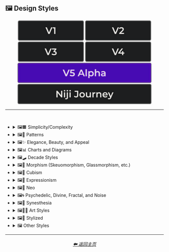 <h2>🖼 Design Styles</h2>

<div align="center">

[<img src="/Images/Repo_Parts/Buttons/Version_Buttons/button_version_V1_inactive.webp?raw=true" alt="MidJourney V1" height="64" />](/Pages/MJ_V1/Style_Pages/Sphere/Design_Styles.md)
[<img src="/Images/Repo_Parts/Buttons/Version_Buttons/button_version_V2_inactive.webp?raw=true" alt="MidJourney V2" height="64" />](/Pages/MJ_V2/Style_Pages/Sphere/Design_Styles.md)
[<img src="/Images/Repo_Parts/Buttons/Version_Buttons/button_version_V3_inactive.webp?raw=true" alt="MidJourney V3" height="64" />](/Pages/MJ_V3/Style_Pages/Just_The_Style/Design_Styles.md)
[<img src="/Images/Repo_Parts/Buttons/Version_Buttons/button_version_V4_inactive.webp?raw=true" alt="MidJourney V4" height="64" />](/Pages/MJ_V4/Style_Pages/Just_The_Style/Design_Styles.md)
<br>
[<img src="/Images/Repo_Parts/Buttons/Version_Buttons/button_version_V5_Alpha_active_half.webp?raw=true" alt="MidJourney V5" height="64" />](/Pages/MJ_V5/Style_Pages/Just_The_Style/Design_Styles.md)
[<img src="/Images/Repo_Parts/Buttons/Version_Buttons/button_version_niji_inactive_half.webp?raw=true" alt="Niji Journey" height="64" />](/Pages/Niji_Journey/Style_Pages/Design_Styles.md)


</div>

<hr>
<br>


- <details><summary>🖼🟧 Simplicity/Complexity</summary><p><div align="center">

    | Simple | Simplicity | Basic |
    | :-: | :-: | :-: |
    | <img src="/Images/MJ_V5/V5_Alpha_1/Midjourney_Styles/Simple.webp?raw=true" width="256" /> | <img src="/Images/MJ_V5/V5_Alpha_1/Midjourney_Styles/Simplicity.webp?raw=true" width="256" /> | <img src="/Images/MJ_V5/V5_Alpha_1/Midjourney_Styles/Basic.webp?raw=true" width="256" /> |
    
    <br>
    
    | Details | Detailed | Hyperdetailed |
    | :-: | :-: | :-: |
    | <img src="/Images/MJ_V5/V5_Alpha_1/Midjourney_Styles/Details.webp?raw=true" width="256" /> | <img src="/Images/MJ_V5/V5_Alpha_1/Midjourney_Styles/Detailed.webp?raw=true" width="256" /> | <img src="/Images/MJ_V5/V5_Alpha_1/Midjourney_Styles/Hyperdetailed.webp?raw=true" width="256" /> |

    <br>

    | Ornate |
    | :-: |
    | <img src="/Images/MJ_V5/V5_Alpha_1/Midjourney_Styles/Ornate.webp?raw=true" width="256" /> |
    
    <br>

    | Complex | Complexity | Multiplex |
    | :-: | :-: | :-: |
    | <img src="/Images/MJ_V5/V5_Alpha_1/Midjourney_Styles/Complex.webp?raw=true" width="256" /> | <img src="/Images/MJ_V5/V5_Alpha_1/Midjourney_Styles/Complexity.webp?raw=true" width="256" /> | <img src="/Images/MJ_V5/V5_Alpha_1/Midjourney_Styles/Multiplex.webp?raw=true" width="256" /> |
    
    <br>

    | Kolmogorov Complexity | Cluttered | Greeble |
    | :-: | :-: | :-: |
    | <img src="/Images/MJ_V5/V5_Alpha_1/Midjourney_Styles/Kolmogorov_Complexity.webp?raw=true" width="256" /> | <img src="/Images/MJ_V5/V5_Alpha_1/Midjourney_Styles/Cluttered.webp?raw=true" width="256" /> | <img src="/Images/MJ_V5/V5_Alpha_1/Midjourney_Styles/Greeble.webp?raw=true" width="256" /> |

    <br>

    | Chaotic | Confusing | Incoherent |
    | :-: | :-: | :-: |
    | <img src="/Images/MJ_V5/V5_Alpha_1/Midjourney_Styles/Chaotic.webp?raw=true" width="256" /> | <img src="/Images/MJ_V5/V5_Alpha_1/Midjourney_Styles/Confusing.webp?raw=true" width="256" /> | <img src="/Images/MJ_V5/V5_Alpha_1/Midjourney_Styles/Incoherent.webp?raw=true" width="256" /> |
    
    <br>

    | Intricate | Surface Detail | Intricate Surface Detail |
    | :-: | :-: | :-: |
    | <img src="/Images/MJ_V5/V5_Alpha_1/Midjourney_Styles/Intricate.webp?raw=true" width="256" /> | <img src="/Images/MJ_V5/V5_Alpha_1/Midjourney_Styles/Surface_Detail.webp?raw=true" width="256" /> | <img src="/Images/MJ_V5/V5_Alpha_1/Midjourney_Styles/Intricate_Surface_Detail.webp?raw=true" width="256" /> |
    
    <br>
    
    | Minimalist | Maximalist | Intricate Maximalism |
    | :-: | :-: | :-: |
    | <img src="/Images/MJ_V5/V5_Alpha_1/Midjourney_Styles/Minimalist.webp?raw=true" width="256" /> | <img src="/Images/MJ_V5/V5_Alpha_1/Midjourney_Styles/Maximalist.webp?raw=true" width="256" /> | <img src="/Images/MJ_V5/V5_Alpha_1/Midjourney_Styles/Intricate_Maximalism.webp?raw=true" width="256" /> |

    <br>
    
    | Flat | Flat Design | Ukiyo-e Flat Design |
    | :-: | :-: | :-: |
    | <img src="/Images/MJ_V5/V5_Alpha_1/Midjourney_Styles/Flat.webp?raw=true" width="256" /> | <img src="/Images/MJ_V5/V5_Alpha_1/Midjourney_Styles/Flat_Design.webp?raw=true" width="256" /> | <img src="/Images/MJ_V5/V5_Alpha_1/Midjourney_Styles/Ukiyo-e_Flat_Design.webp?raw=true" width="256" /> |

    <br>
    
    | Isotype |
    | :-: |
    | <img src="/Images/MJ_V5/V5_Alpha_1/Midjourney_Styles/Isotype.webp?raw=true" width="256" /> |

    <br>
    
    | Flat Shading |
    | :-: |
    | <img src="/Images/MJ_V5/V5_Alpha_1/Midjourney_Styles/Flat_Shading.webp?raw=true" width="256" /> |
    
  </div></p></details>
    
    
    
- <details><summary>🖼🎨 Patterns</summary><p><div align="center">
    
    | Patterns | Polka Dot | Pinstripe |
    | :-: | :-: | :-: |
    | <img src="/Images/MJ_V5/V5_Alpha_1/Midjourney_Styles/Patterns.webp?raw=true" width="256" /> | <img src="/Images/MJ_V5/V5_Alpha_1/Midjourney_Styles/Polka_Dot.webp?raw=true" width="256" /> | <img src="/Images/MJ_V5/V5_Alpha_1/Midjourney_Styles/Pinstripe.webp?raw=true" width="256" /> |
    
    <br>
    
    | Grid | Axis Lines | Checkerboard |
    | :-: | :-: | :-: |
    | <img src="/Images/MJ_V5/V5_Alpha_1/Midjourney_Styles/Grid.webp?raw=true" width="256" /> | <img src="/Images/MJ_V5/V5_Alpha_1/Midjourney_Styles/Axis_Lines.webp?raw=true" width="256" /> | <img src="/Images/MJ_V5/V5_Alpha_1/Midjourney_Styles/Checkerboard.webp?raw=true" width="256" /> |

    <br>

    | Halftone |
    | :-: |
    | <img src="/Images/MJ_V5/V5_Alpha_1/Midjourney_Styles/Halftone.webp?raw=true" width="256" /> |

    <br>
    
    | Camouflage | Damask Patterns | Memphis Pattern |
    | :-: | :-: | :-: |
    | <img src="/Images/MJ_V5/V5_Alpha_1/Midjourney_Styles/Camouflage.webp?raw=true" width="256" /> | <img src="/Images/MJ_V5/V5_Alpha_1/Midjourney_Styles/Damask_Patterns.webp?raw=true" width="256" /> | <img src="/Images/MJ_V5/V5_Alpha_1/Midjourney_Styles/Memphis_Pattern.webp?raw=true" width="256" /> |
    
    <br>
    
    | Parametric Patterns | Diffraction Patterns | Voronoi |
    | :-: | :-: | :-: |
    | <img src="/Images/MJ_V5/V5_Alpha_1/Midjourney_Styles/Parametric_Patterns.webp?raw=true" width="256" /> | <img src="/Images/MJ_V5/V5_Alpha_1/Midjourney_Styles/Diffraction_Patterns.webp?raw=true" width="256" /> | <img src="/Images/MJ_V5/V5_Alpha_1/Midjourney_Styles/Voronoi.webp?raw=true" width="256" /> |
    
    <br>
    
    | Zebra Pattern | Tiger Pattern | Cow Pattern |
    | :-: | :-: | :-: |
    | <img src="/Images/MJ_V5/V5_Alpha_1/Midjourney_Styles/Zebra_Pattern.webp?raw=true" width="256" /> | <img src="/Images/MJ_V5/V5_Alpha_1/Midjourney_Styles/Tiger_Pattern.webp?raw=true" width="256" /> | <img src="/Images/MJ_V5/V5_Alpha_1/Midjourney_Styles/Cow_Pattern.webp?raw=true" width="256" /> |

    <br>

    | Rorschach |
    | :-: |
    | <img src="/Images/MJ_V5/V5_Alpha_1/Midjourney_Styles/Rorschach.webp?raw=true" width="256" /> |

    <br>
    
    | Girih | Girih Patterns | Guilloché Patterns |
    | :-: | :-: | :-: |
    | <img src="/Images/MJ_V5/V5_Alpha_1/Midjourney_Styles/Girih.webp?raw=true" width="256" /> | <img src="/Images/MJ_V5/V5_Alpha_1/Midjourney_Styles/Girih_Patterns.webp?raw=true" width="256" /> | <img src="/Images/MJ_V5/V5_Alpha_1/Midjourney_Styles/Guilloche_Patterns.webp?raw=true" width="256" /> |
    
    <br>
    
    | Zellij Patterns |
    | :-: |
    | <img src="/Images/MJ_V5/V5_Alpha_1/Midjourney_Styles/Zellij_Patterns.webp?raw=true" width="256" /> |
    
    <br>
    
    | Celtic Maze |
    | :-: |
    | <img src="/Images/MJ_V5/V5_Alpha_1/Midjourney_Styles/Celtic_Maze.webp?raw=true" width="256" /> |

  </div></p></details>



- <details><summary>🖼✨ Elegance, Beauty, and Appeal</summary><p><div align="center">

    | Elegant | Elegance |
    | :-: | :-: |
    | <img src="/Images/MJ_V5/V5_Alpha_1/Midjourney_Styles/Elegant.webp?raw=true" width="256" /> | <img src="/Images/MJ_V5/V5_Alpha_1/Midjourney_Styles/Elegance.webp?raw=true" width="256" /> |

    <br>

    | Beauty | Beautiful |
    | :-: | :-: |
    | <img src="/Images/MJ_V5/V5_Alpha_1/Midjourney_Styles/Beauty.webp?raw=true" width="256" /> | <img src="/Images/MJ_V5/V5_Alpha_1/Midjourney_Styles/Beautiful.webp?raw=true" width="256" /> |

    <br>

    | Appeal | Appealing | Marvelous |
    | :-: | :-: | :-: |
    | <img src="/Images/MJ_V5/V5_Alpha_1/Midjourney_Styles/Appeal.webp?raw=true" width="256" /> | <img src="/Images/MJ_V5/V5_Alpha_1/Midjourney_Styles/Appealing.webp?raw=true" width="256" /> | <img src="/Images/MJ_V5/V5_Alpha_1/Midjourney_Styles/Marvelous.webp?raw=true" width="256" /> |
    
    <br>

    | Luxury | Luxurious | Luxe |
    | :-: | :-: | :-: |
    | <img src="/Images/MJ_V5/V5_Alpha_1/Midjourney_Styles/Luxury.webp?raw=true" width="256" /> | <img src="/Images/MJ_V5/V5_Alpha_1/Midjourney_Styles/Luxurious.webp?raw=true" width="256" /> | <img src="/Images/MJ_V5/V5_Alpha_1/Midjourney_Styles/Luxe.webp?raw=true" width="256" /> |
    
    <br>
    
    | Low-Quality | Medium-Quality |
    | :-: | :-: |
    | <img src="/Images/MJ_V5/V5_Alpha_1/Midjourney_Styles/Low-Quality.webp?raw=true" width="256" /> | <img src="/Images/MJ_V5/V5_Alpha_1/Midjourney_Styles/Medium-Quality.webp?raw=true" width="256" /> |
    
    <br>
    
    | High-Quality | Ultra-Quality | Ultra Quality |
    | :-: | :-: | :-: |
    | <img src="/Images/MJ_V5/V5_Alpha_1/Midjourney_Styles/High-Quality.webp?raw=true" width="256" /> | <img src="/Images/MJ_V5/V5_Alpha_1/Midjourney_Styles/Ultra-Quality.webp?raw=true" width="256" /> | <img src="/Images/MJ_V5/V5_Alpha_1/Midjourney_Styles/Ultra_Quality.webp?raw=true" width="256" /> |

    <br>

    | Perfection |
    | :-: |
    | <img src="/Images/MJ_V5/V5_Alpha_1/Midjourney_Styles/Perfection.webp?raw=true" width="256" /> |

  </div></p></details>



- <details><summary>🖼📊 Charts and Diagrams</summary><p><div align="center">

    | Chart | Graph | Diagram |
    | :-: | :-: | :-: |
    | <img src="/Images/MJ_V5/V5_Alpha_1/Midjourney_Styles/Chart.webp?raw=true" width="256" /> | <img src="/Images/MJ_V5/V5_Alpha_1/Midjourney_Styles/Graph.webp?raw=true" width="256" /> | <img src="/Images/MJ_V5/V5_Alpha_1/Midjourney_Styles/Diagram.webp?raw=true" width="256" /> |
    
    <br>
    
    | Ideogram | Pictogram | Phase-Space |
    | :-: | :-: | :-: |
    | <img src="/Images/MJ_V5/V5_Alpha_1/Midjourney_Styles/Ideogram.webp?raw=true" width="256" /> | <img src="/Images/MJ_V5/V5_Alpha_1/Midjourney_Styles/Pictogram.webp?raw=true" width="256" /> | <img src="/Images/MJ_V5/V5_Alpha_1/Midjourney_Styles/Phase-Space.webp?raw=true" width="256" /> |
    
    <br>
    
    | Feynman Diagram | Map | Schematic |
    | :-: | :-: | :-: |
    | <img src="/Images/MJ_V5/V5_Alpha_1/Midjourney_Styles/Feynman_Diagram.webp?raw=true" width="256" /> | <img src="/Images/MJ_V5/V5_Alpha_1/Midjourney_Styles/Map.webp?raw=true" width="256" /> | <img src="/Images/MJ_V5/V5_Alpha_1/Midjourney_Styles/Schematic.webp?raw=true" width="256" /> |

    <br>
    
    | Exploded-View Diagram | Circuit Diagram |
    | :-: | :-: |
    | <img src="/Images/MJ_V5/V5_Alpha_1/Midjourney_Styles/Exploded-View_Diagram.webp?raw=true" width="256" /> | <img src="/Images/MJ_V5/V5_Alpha_1/Midjourney_Styles/Circuit_Diagram.webp?raw=true" width="256" /> |
    
    <br>
    
    | Heatmap |
    | :-: |
    | <img src="/Images/MJ_V5/V5_Alpha_1/Midjourney_Styles/Heatmap.webp?raw=true" width="256" /> |

  </div></p></details>



- <details><summary>🖼🛹 Decade Styles</summary><p><div align="center">

    | 20s | 20s Pattern | 1920s Decor |
    | :-: | :-: | :-: |
    | <img src="/Images/MJ_V5/V5_Alpha_1/Midjourney_Styles/20s.webp?raw=true" width="256" /> | <img src="/Images/MJ_V5/V5_Alpha_1/Midjourney_Styles/20s_Pattern.webp?raw=true" width="256" /> | <img src="/Images/MJ_V5/V5_Alpha_1/Midjourney_Styles/1920s_Decor.webp?raw=true" width="256" /> |
    
    <br>
    
    | 30s | 30s Pattern | 1930s Decor |
    | :-: | :-: | :-: |
    | <img src="/Images/MJ_V5/V5_Alpha_1/Midjourney_Styles/30s.webp?raw=true" width="256" /> | <img src="/Images/MJ_V5/V5_Alpha_1/Midjourney_Styles/30s_Pattern.webp?raw=true" width="256" /> | <img src="/Images/MJ_V5/V5_Alpha_1/Midjourney_Styles/1930s_Decor.webp?raw=true" width="256" /> |
    
    <br>
    
    | 40s | 40s Pattern | 1940s Decor |
    | :-: | :-: | :-: |
    | <img src="/Images/MJ_V5/V5_Alpha_1/Midjourney_Styles/40s.webp?raw=true" width="256" /> | <img src="/Images/MJ_V5/V5_Alpha_1/Midjourney_Styles/40s_Pattern.webp?raw=true" width="256" /> | <img src="/Images/MJ_V5/V5_Alpha_1/Midjourney_Styles/1940s_Decor.webp?raw=true" width="256" /> |
    
    <br>

    | 50s | 50s Pattern | 1950s Decor |
    | :-: | :-: | :-: |
    | <img src="/Images/MJ_V5/V5_Alpha_1/Midjourney_Styles/50s.webp?raw=true" width="256" /> | <img src="/Images/MJ_V5/V5_Alpha_1/Midjourney_Styles/50s_Pattern.webp?raw=true" width="256" /> | <img src="/Images/MJ_V5/V5_Alpha_1/Midjourney_Styles/1950s_Decor.webp?raw=true" width="256" /> |
    
    <br>
    
    | 60s | 60s Pattern | 1960s Decor |
    | :-: | :-: | :-: |
    | <img src="/Images/MJ_V5/V5_Alpha_1/Midjourney_Styles/60s.webp?raw=true" width="256" /> | <img src="/Images/MJ_V5/V5_Alpha_1/Midjourney_Styles/60s_Pattern.webp?raw=true" width="256" /> | <img src="/Images/MJ_V5/V5_Alpha_1/Midjourney_Styles/1960s_Decor.webp?raw=true" width="256" /> |
    
    <br>
    
    | 70s | 70s Pattern | 1970s Decor |
    | :-: | :-: | :-: |
    | <img src="/Images/MJ_V5/V5_Alpha_1/Midjourney_Styles/70s.webp?raw=true" width="256" /> | <img src="/Images/MJ_V5/V5_Alpha_1/Midjourney_Styles/70s_Pattern.webp?raw=true" width="256" /> | <img src="/Images/MJ_V5/V5_Alpha_1/Midjourney_Styles/1970s_Decor.webp?raw=true" width="256" /> |
    
    <br>

    | 80s | 80s Pattern | 1980s Decor |
    | :-: | :-: | :-: |
    | <img src="/Images/MJ_V5/V5_Alpha_1/Midjourney_Styles/80s.webp?raw=true" width="256" /> | <img src="/Images/MJ_V5/V5_Alpha_1/Midjourney_Styles/80s_Pattern.webp?raw=true" width="256" /> | <img src="/Images/MJ_V5/V5_Alpha_1/Midjourney_Styles/1980s_Decor.webp?raw=true" width="256" /> |
    
    <br>
    
    | 90s | 90s Pattern | 1990s Decor |
    | :-: | :-: | :-: |
    | <img src="/Images/MJ_V5/V5_Alpha_1/Midjourney_Styles/90s.webp?raw=true" width="256" /> | <img src="/Images/MJ_V5/V5_Alpha_1/Midjourney_Styles/90s_Pattern.webp?raw=true" width="256" /> | <img src="/Images/MJ_V5/V5_Alpha_1/Midjourney_Styles/1990s_Decor.webp?raw=true" width="256" /> |
    
    <br>
    
    | Y2K Design | Y2K Pattern |
    | :-: | :-: |
    | <img src="/Images/MJ_V5/V5_Alpha_1/Midjourney_Styles/Y2K_Design.webp?raw=true" width="256" /> | <img src="/Images/MJ_V5/V5_Alpha_1/Midjourney_Styles/Y2K_Pattern.webp?raw=true" width="256" /> |
    
    <br>

    | 2000s Pattern | 2000s Decor |
    | :-: | :-: |
    | <img src="/Images/MJ_V5/V5_Alpha_1/Midjourney_Styles/2000s_Pattern.webp?raw=true" width="256" /> | <img src="/Images/MJ_V5/V5_Alpha_1/Midjourney_Styles/2000s_Decor.webp?raw=true" width="256" /> |

    <br>

    | 2010s Decor | 2020s Decor |
    | :-: | :-: |
    | <img src="/Images/MJ_V5/V5_Alpha_1/Midjourney_Styles/2010s_Decor.webp?raw=true" width="256" /> | <img src="/Images/MJ_V5/V5_Alpha_1/Midjourney_Styles/2020s_Decor.webp?raw=true" width="256" /> |

    <br>

    | 1100s | 1200s | 1300s |
    | :-: | :-: | :-: |
    | <img src="/Images/MJ_V5/V5_Alpha_1/Midjourney_Styles/1100s.webp?raw=true" width="256" /> | <img src="/Images/MJ_V5/V5_Alpha_1/Midjourney_Styles/1200s.webp?raw=true" width="256" /> | <img src="/Images/MJ_V5/V5_Alpha_1/Midjourney_Styles/1300s.webp?raw=true" width="256" /> |
    
    <br>
    
    | 1400s | 1500s | 1600s |
    | :-: | :-: | :-: |
    | <img src="/Images/MJ_V5/V5_Alpha_1/Midjourney_Styles/1400s.webp?raw=true" width="256" /> | <img src="/Images/MJ_V5/V5_Alpha_1/Midjourney_Styles/1500s.webp?raw=true" width="256" /> | <img src="/Images/MJ_V5/V5_Alpha_1/Midjourney_Styles/1600s.webp?raw=true" width="256" /> |
    
    <br>
    
    | 1700s | 1800s | 1900s |
    | :-: | :-: | :-: |
    | <img src="/Images/MJ_V5/V5_Alpha_1/Midjourney_Styles/1700s.webp?raw=true" width="256" /> | <img src="/Images/MJ_V5/V5_Alpha_1/Midjourney_Styles/1800s.webp?raw=true" width="256" /> | <img src="/Images/MJ_V5/V5_Alpha_1/Midjourney_Styles/1900s.webp?raw=true" width="256" /> |
    
    <br>
    
    | 1950s | 1960s | 1970s |
    | :-: | :-: | :-: |
    | <img src="/Images/MJ_V5/V5_Alpha_1/Midjourney_Styles/1950s.webp?raw=true" width="256" /> | <img src="/Images/MJ_V5/V5_Alpha_1/Midjourney_Styles/1960s.webp?raw=true" width="256" /> | <img src="/Images/MJ_V5/V5_Alpha_1/Midjourney_Styles/1970s.webp?raw=true" width="256" /> |
    
    <br>
    
    | 1980s | 1990s | 2000s |
    | :-: | :-: | :-: |
    | <img src="/Images/MJ_V5/V5_Alpha_1/Midjourney_Styles/1980s.webp?raw=true" width="256" /> | <img src="/Images/MJ_V5/V5_Alpha_1/Midjourney_Styles/1990s.webp?raw=true" width="256" /> | <img src="/Images/MJ_V5/V5_Alpha_1/Midjourney_Styles/2000s.webp?raw=true" width="256" /> |
    
    <br>
    
    | 2010s | 2020s | 3000s |
    | :-: | :-: | :-: |
    | <img src="/Images/MJ_V5/V5_Alpha_1/Midjourney_Styles/2010s.webp?raw=true" width="256" /> | <img src="/Images/MJ_V5/V5_Alpha_1/Midjourney_Styles/2020s.webp?raw=true" width="256" /> | <img src="/Images/MJ_V5/V5_Alpha_1/Midjourney_Styles/3000s.webp?raw=true" width="256" /> |
    
    <br>
    
    | 4000s | 5000s |
    | :-: | :-: |
    | <img src="/Images/MJ_V5/V5_Alpha_1/Midjourney_Styles/4000s.webp?raw=true" width="256" /> | <img src="/Images/MJ_V5/V5_Alpha_1/Midjourney_Styles/5000s.webp?raw=true" width="256" /> |

  </div></p></details>



- <details><summary>🖼🎰 Morphism (Skeuomorphism, Glassmorphism, etc.)</summary><p><div align="center">

    | Morphism |
    | :-: |
    | <img src="/Images/MJ_V5/V5_Alpha_1/Midjourney_Styles/Morphism.webp?raw=true" width="256" /> |
    
    <br>

    | Skeuomorphism | Neumorphism |
    | :-: | :-: |
    | <img src="/Images/MJ_V5/V5_Alpha_1/Midjourney_Styles/Skeuomorphism.webp?raw=true" width="256" /> | <img src="/Images/MJ_V5/V5_Alpha_1/Midjourney_Styles/Neumorphism.webp?raw=true" width="256" /> |
    
    <br>
    
    | Neomorphism |
    | :-: |
    | <img src="/Images/MJ_V5/V5_Alpha_1/Midjourney_Styles/Neomorphism.webp?raw=true" width="256" /> |

    <br>
    
    | Glassmorphism | Claymorphism |
    | :-: | :-: |
    | <img src="/Images/MJ_V5/V5_Alpha_1/Midjourney_Styles/Glassmorphism.webp?raw=true" width="256" /> | <img src="/Images/MJ_V5/V5_Alpha_1/Midjourney_Styles/Claymorphism.webp?raw=true" width="256" /> |

  </div></p></details>



- <details><summary>🖼🧊 Cubism</summary><p><div align="center">

    | Cubism | Synthetic Cubism | Mechanistic Cubism |
    | :-: | :-: | :-: |
    | <img src="/Images/MJ_V5/V5_Alpha_1/Midjourney_Styles/Cubism.webp?raw=true" width="256" /> | <img src="/Images/MJ_V5/V5_Alpha_1/Midjourney_Styles/Synthetic_Cubism.webp?raw=true" width="256" /> | <img src="/Images/MJ_V5/V5_Alpha_1/Midjourney_Styles/Mechanistic_Cubism.webp?raw=true" width="256" /> |
    
    <br>
    
    | Proto-Cubism | Cubo-Futurism |
    | :-: | :-: |
    | <img src="/Images/MJ_V5/V5_Alpha_1/Midjourney_Styles/Proto-Cubism.webp?raw=true" width="256" /> | <img src="/Images/MJ_V5/V5_Alpha_1/Midjourney_Styles/Cubo-Futurism.webp?raw=true" width="256" /> |

  </div></p></details>



- <details><summary>🖼🦋 Expressionism</summary><p><div align="center">

    | Expressionism | Cubo-Expressionism |
    | :-: | :-: |
    | <img src="/Images/MJ_V5/V5_Alpha_1/Midjourney_Styles/Expressionism.webp?raw=true" width="256" /> | <img src="/Images/MJ_V5/V5_Alpha_1/Midjourney_Styles/Cubo-Expressionism.webp?raw=true" width="256" /> |
    
    <br>
    
    | Abstract Expressionism |
    | :-: |
    | <img src="/Images/MJ_V5/V5_Alpha_1/Midjourney_Styles/Abstract_Expressionism.webp?raw=true" width="256" /> |

  </div></p></details>



- <details><summary>🖼🔮 Neo</summary><p><div align="center">

    | Neo |
    | :-: |
    | <img src="/Images/MJ_V5/V5_Alpha_1/Midjourney_Styles/Neo.webp?raw=true" width="256" /> |
    
    <br>

    | Neo-Baroque | Neo-Byzantine | Neo-Rococo |
    | :-: | :-: | :-: |
    | <img src="/Images/MJ_V5/V5_Alpha_1/Midjourney_Styles/Neo-Baroque.webp?raw=true" width="256" /> | <img src="/Images/MJ_V5/V5_Alpha_1/Midjourney_Styles/Neo-Byzantine.webp?raw=true" width="256" /> | <img src="/Images/MJ_V5/V5_Alpha_1/Midjourney_Styles/Neo-Rococo.webp?raw=true" width="256" /> |

    <br>

    | Neoclassicism | Neoplasticism |
    | :-: | :-: |
    | <img src="/Images/MJ_V5/V5_Alpha_1/Midjourney_Styles/Neoclassicism.webp?raw=true" width="256" /> | <img src="/Images/MJ_V5/V5_Alpha_1/Midjourney_Styles/Neoplasticism.webp?raw=true" width="256" /> |

    <br>
    
    | Neo-Dada | Neo-Futurism | NeoSon |
    | :-: | :-: | :-: |
    | <img src="/Images/MJ_V5/V5_Alpha_1/Midjourney_Styles/Neo-Dada.webp?raw=true" width="256" /> | <img src="/Images/MJ_V5/V5_Alpha_1/Midjourney_Styles/Neo-Futurism.webp?raw=true" width="256" /> | <img src="/Images/MJ_V5/V5_Alpha_1/Midjourney_Styles/NeoSon.webp?raw=true" width="256" /> |
    
    <br>
    
    | Neo-Tokyo | Neo-Concretism | Neo-Impressionism |
    | :-: | :-: | :-: |
    | <img src="/Images/MJ_V5/V5_Alpha_1/Midjourney_Styles/Neo-Tokyo.webp?raw=true" width="256" /> | <img src="/Images/MJ_V5/V5_Alpha_1/Midjourney_Styles/Neo-Concretism.webp?raw=true" width="256" /> | <img src="/Images/MJ_V5/V5_Alpha_1/Midjourney_Styles/Neo-Impressionism.webp?raw=true" width="256" /> |

  </div></p></details>



- <details><summary>🖼🌀 Psychedelic, Divine, Fractal, and Noise</summary><p><div align="center">

    | Psychedelic | Psychedelia | Psychedelica |
    | :-: | :-: | :-: |
    | <img src="/Images/MJ_V5/V5_Alpha_1/Midjourney_Styles/Psychedelic.webp?raw=true" width="256" /> | <img src="/Images/MJ_V5/V5_Alpha_1/Midjourney_Styles/Psychedelia.webp?raw=true" width="256" /> | <img src="/Images/MJ_V5/V5_Alpha_1/Midjourney_Styles/Psychedelica.webp?raw=true" width="256" /> |

    <br>

    | Psychedelic Design | Trippy | Hallucination |
    | :-: | :-: | :-: |
    | <img src="/Images/MJ_V5/V5_Alpha_1/Midjourney_Styles/Psychedelic_Design.webp?raw=true" width="256" /> | <img src="/Images/MJ_V5/V5_Alpha_1/Midjourney_Styles/Trippy.webp?raw=true" width="256" /> | <img src="/Images/MJ_V5/V5_Alpha_1/Midjourney_Styles/Hallucination.webp?raw=true" width="256" /> |

    <br>

    | Acidwave |
    | :-: |
    | <img src="/Images/MJ_V5/V5_Alpha_1/Midjourney_Styles/Acidwave.webp?raw=true" width="256" /> |

    <br>

    | LSD | DMT |
    | :-: | :-: |
    | <img src="/Images/MJ_V5/V5_Alpha_1/Midjourney_Styles/LSD.webp?raw=true" width="256" /> | <img src="/Images/MJ_V5/V5_Alpha_1/Midjourney_Styles/DMT.webp?raw=true" width="256" /> |

    <br>
    
    | Lysergic | Tryptamine | Mescaline |
    | :-: | :-: | :-: |
    | <img src="/Images/MJ_V5/V5_Alpha_1/Midjourney_Styles/Lysergic.webp?raw=true" width="256" /> | <img src="/Images/MJ_V5/V5_Alpha_1/Midjourney_Styles/Tryptamine.webp?raw=true" width="256" /> | <img src="/Images/MJ_V5/V5_Alpha_1/Midjourney_Styles/Mescaline.webp?raw=true" width="256" /> |

    <br>
    
    | Kaleidoscope | Teleidoscope |
    | :-: | :-: |
    | <img src="/Images/MJ_V5/V5_Alpha_1/Midjourney_Styles/Kaleidoscope.webp?raw=true" width="256" /> | <img src="/Images/MJ_V5/V5_Alpha_1/Midjourney_Styles/Teleidoscope.webp?raw=true" width="256" /> |
    
    <br>

    | Spirograph | Mandala |
    | :-: | :-: |
    | <img src="/Images/MJ_V5/V5_Alpha_1/Midjourney_Styles/Spirograph.webp?raw=true" width="256" /> | <img src="/Images/MJ_V5/V5_Alpha_1/Midjourney_Styles/Mandala.webp?raw=true" width="256" /> |

    <br>

    | Hippie | Hyperbolic |
    | :-: | :-: |
    | <img src="/Images/MJ_V5/V5_Alpha_1/Midjourney_Styles/Hippie.webp?raw=true" width="256" /> | <img src="/Images/MJ_V5/V5_Alpha_1/Midjourney_Styles/Hyperbolic.webp?raw=true" width="256" /> |

    <br>

    | Flower of Life | Sacred Geometry |
    | :-: | :-: |
    | <img src="/Images/MJ_V5/V5_Alpha_1/Midjourney_Styles/Flower_of_Life.webp?raw=true" width="256" /> | <img src="/Images/MJ_V5/V5_Alpha_1/Midjourney_Styles/Sacred_Geometry.webp?raw=true" width="256" /> |

    <br>

    | Chakra | Aura | Quantum |
    | :-: | :-: | :-: |
    | <img src="/Images/MJ_V5/V5_Alpha_1/Midjourney_Styles/Chakra.webp?raw=true" width="256" /> | <img src="/Images/MJ_V5/V5_Alpha_1/Midjourney_Styles/Aura.webp?raw=true" width="256" /> | <img src="/Images/MJ_V5/V5_Alpha_1/Midjourney_Styles/Quantum.webp?raw=true" width="256" /> |
    
    <br>

    | Divine | Ineffable | Sacred |
    | :-: | :-: | :-: |
    | <img src="/Images/MJ_V5/V5_Alpha_1/Midjourney_Styles/Divine.webp?raw=true" width="256" /> | <img src="/Images/MJ_V5/V5_Alpha_1/Midjourney_Styles/Ineffable.webp?raw=true" width="256" /> | <img src="/Images/MJ_V5/V5_Alpha_1/Midjourney_Styles/Sacred.webp?raw=true" width="256" /> |
    
    <br>

    | Transcendent | Transcendental | Astral |
    | :-: | :-: | :-: |
    | <img src="/Images/MJ_V5/V5_Alpha_1/Midjourney_Styles/Transcendent.webp?raw=true" width="256" /> | <img src="/Images/MJ_V5/V5_Alpha_1/Midjourney_Styles/Transcendental.webp?raw=true" width="256" /> | <img src="/Images/MJ_V5/V5_Alpha_1/Midjourney_Styles/Astral.webp?raw=true" width="256" /> |

    <br>

    | Soul | Karma |
    | :-: | :-: |
    | <img src="/Images/MJ_V5/V5_Alpha_1/Midjourney_Styles/Soul.webp?raw=true" width="256" /> | <img src="/Images/MJ_V5/V5_Alpha_1/Midjourney_Styles/Karma.webp?raw=true" width="256" /> |

    <br>
    
    | Fractal | Fractal Art | Fractal Environment |
    | :-: | :-: | :-: |
    | <img src="/Images/MJ_V5/V5_Alpha_1/Midjourney_Styles/Fractal.webp?raw=true" width="256" /> | <img src="/Images/MJ_V5/V5_Alpha_1/Midjourney_Styles/Fractal_Art.webp?raw=true" width="256" /> | <img src="/Images/MJ_V5/V5_Alpha_1/Midjourney_Styles/Fractal_Environment.webp?raw=true" width="256" /> |
    
    <br>

    | Mandelbrot | Multibrot |
    | :-: | :-: |
    | <img src="/Images/MJ_V5/V5_Alpha_1/Midjourney_Styles/Mandelbrot.webp?raw=true" width="256" /> | <img src="/Images/MJ_V5/V5_Alpha_1/Midjourney_Styles/Multibrot.webp?raw=true" width="256" /> |
    
    <br>

    | Mandelbox | Mandelbulb |
    | :-: | :-: |
    | <img src="/Images/MJ_V5/V5_Alpha_1/Midjourney_Styles/Mandelbox.webp?raw=true" width="256" /> | <img src="/Images/MJ_V5/V5_Alpha_1/Midjourney_Styles/Mandelbulb.webp?raw=true" width="256" /> |
    
    <br>
    
    | Julia-Set | Lyapunov-Fractal | Burning-Ship-Fractal |
    | :-: | :-: | :-: |
    | <img src="/Images/MJ_V5/V5_Alpha_1/Midjourney_Styles/Julia-Set.webp?raw=true" width="256" /> | <img src="/Images/MJ_V5/V5_Alpha_1/Midjourney_Styles/Lyapunov-Fractal.webp?raw=true" width="256" /> | <img src="/Images/MJ_V5/V5_Alpha_1/Midjourney_Styles/Burning-Ship-Fractal.webp?raw=true" width="256" /> |

    <br>
    
    | Newton Fractal | Newton-Fractal |
    | :-: | :-: |
    | <img src="/Images/MJ_V5/V5_Alpha_1/Midjourney_Styles/Newton_Fractal.webp?raw=true" width="256" /> | <img src="/Images/MJ_V5/V5_Alpha_1/Midjourney_Styles/Newton-Fractal.webp?raw=true" width="256" /> |
    
    <br>
    
    | Noisy | Noise | White Noise |
    | :-: | :-: | :-: |
    | <img src="/Images/MJ_V5/V5_Alpha_1/Midjourney_Styles/Noisy.webp?raw=true" width="256" /> | <img src="/Images/MJ_V5/V5_Alpha_1/Midjourney_Styles/Noise.webp?raw=true" width="256" /> | <img src="/Images/MJ_V5/V5_Alpha_1/Midjourney_Styles/White_Noise.webp?raw=true" width="256" /> |
    
    <br>
    
    | Cell Noise | Perlin Noise | Simplex Noise |
    | :-: | :-: | :-: |
    | <img src="/Images/MJ_V5/V5_Alpha_1/Midjourney_Styles/Cell_Noise.webp?raw=true" width="256" /> | <img src="/Images/MJ_V5/V5_Alpha_1/Midjourney_Styles/Perlin_Noise.webp?raw=true" width="256" /> | <img src="/Images/MJ_V5/V5_Alpha_1/Midjourney_Styles/Simplex_Noise.webp?raw=true" width="256" /> |

  </div></p></details>


- <details><summary>🖼🌈 Synesthesia</summary><p><div align="center">

    | Synesthesia | Synesthetic |
    | :-: | :-: |
    | <img src="/Images/MJ_V5/V5_Alpha_1/Midjourney_Styles/Synesthesia.webp?raw=true" width="256" /> | <img src="/Images/MJ_V5/V5_Alpha_1/Midjourney_Styles/Synesthetic.webp?raw=true" width="256" /> |
    
    <br>
    
    | Chromesthesia | Music-Color Synesthesia | Musical-Color Synesthesia |
    | :-: | :-: | :-: |
    | <img src="/Images/MJ_V5/V5_Alpha_1/Midjourney_Styles/Chromesthesia.webp?raw=true" width="256" /> | <img src="/Images/MJ_V5/V5_Alpha_1/Midjourney_Styles/Music-Color_Synesthesia.webp?raw=true" width="256" /> | <img src="/Images/MJ_V5/V5_Alpha_1/Midjourney_Styles/Musical-Color_Synesthesia.webp?raw=true" width="256" /> |
    
    <br>
    
    | Music-Vision Synesthesia | Musical-Texture Synesthesia | Chords-Color Synesthesia |
    | :-: | :-: | :-: |
    | <img src="/Images/MJ_V5/V5_Alpha_1/Midjourney_Styles/Music-Vision_Synesthesia.webp?raw=true" width="256" /> | <img src="/Images/MJ_V5/V5_Alpha_1/Midjourney_Styles/Musical-Texture_Synesthesia.webp?raw=true" width="256" /> | <img src="/Images/MJ_V5/V5_Alpha_1/Midjourney_Styles/Chords-Color_Synesthesia.webp?raw=true" width="256" /> |
    
    <br>
    
    | Musical-Spatial Synesthesia | Music-Number Synesthesia | Music-Temperature Synesthesia |
    | :-: | :-: | :-: |
    | <img src="/Images/MJ_V5/V5_Alpha_1/Midjourney_Styles/Musical-Spatial_Synesthesia.webp?raw=true" width="256" /> | <img src="/Images/MJ_V5/V5_Alpha_1/Midjourney_Styles/Music-Number_Synesthesia.webp?raw=true" width="256" /> | <img src="/Images/MJ_V5/V5_Alpha_1/Midjourney_Styles/Music-Temperature_Synesthesia.webp?raw=true" width="256" /> |
    
    <br>
    
    | Music-Smell Synesthesia | Music-Taste Synesthesia |
    | :-: | :-: |
    | <img src="/Images/MJ_V5/V5_Alpha_1/Midjourney_Styles/Music-Smell_Synesthesia.webp?raw=true" width="256" /> | <img src="/Images/MJ_V5/V5_Alpha_1/Midjourney_Styles/Music-Taste_Synesthesia.webp?raw=true" width="256" /> |
    
    <br>
    
    | Auditory-Visual Synesthesia | Auditory-Tactile Synesthesia | Auditory-Gustatory Synesthesia |
    | :-: | :-: | :-: |
    | <img src="/Images/MJ_V5/V5_Alpha_1/Midjourney_Styles/Auditory-Visual_Synesthesia.webp?raw=true" width="256" /> | <img src="/Images/MJ_V5/V5_Alpha_1/Midjourney_Styles/Auditory-Tactile_Synesthesia.webp?raw=true" width="256" /> | <img src="/Images/MJ_V5/V5_Alpha_1/Midjourney_Styles/Auditory-Gustatory_Synesthesia.webp?raw=true" width="256" /> |
    
    <br>
    
    | Sound-Texture Synesthesia | Sound-Tactile Synesthesia | Sound-Touch Synesthesia |
    | :-: | :-: | :-: |
    | <img src="/Images/MJ_V5/V5_Alpha_1/Midjourney_Styles/Sound-Texture_Synesthesia.webp?raw=true" width="256" /> | <img src="/Images/MJ_V5/V5_Alpha_1/Midjourney_Styles/Sound-Tactile_Synesthesia.webp?raw=true" width="256" /> | <img src="/Images/MJ_V5/V5_Alpha_1/Midjourney_Styles/Sound-Touch_Synesthesia.webp?raw=true" width="256" /> |
    
    <br>
    
    | Sound-Shape Synesthesia | Sound-Number Synesthesia |
    | :-: | :-: |
    | <img src="/Images/MJ_V5/V5_Alpha_1/Midjourney_Styles/Sound-Shape_Synesthesia.webp?raw=true" width="256" /> | <img src="/Images/MJ_V5/V5_Alpha_1/Midjourney_Styles/Sound-Number_Synesthesia.webp?raw=true" width="256" /> |
    
    <br>
    
    | Sound-Kinetics Synesthesia | Sound-Temperature Synesthesia |
    | :-: | :-: |
    | <img src="/Images/MJ_V5/V5_Alpha_1/Midjourney_Styles/Sound-Kinetics_Synesthesia.webp?raw=true" width="256" /> | <img src="/Images/MJ_V5/V5_Alpha_1/Midjourney_Styles/Sound-Temperature_Synesthesia.webp?raw=true" width="256" /> |
    
    <br>
    
    | Sound-Smell Synesthesia | Sound-Taste Synesthesia |
    | :-: | :-: |
    | <img src="/Images/MJ_V5/V5_Alpha_1/Midjourney_Styles/Sound-Smell_Synesthesia.webp?raw=true" width="256" /> | <img src="/Images/MJ_V5/V5_Alpha_1/Midjourney_Styles/Sound-Taste_Synesthesia.webp?raw=true" width="256" /> |
    
    <br>
    
    | Aura Synesthesia | Personality-Color Synesthesia | Emotion-Color Synesthesia |
    | :-: | :-: | :-: |
    | <img src="/Images/MJ_V5/V5_Alpha_1/Midjourney_Styles/Aura_Synesthesia.webp?raw=true" width="256" /> | <img src="/Images/MJ_V5/V5_Alpha_1/Midjourney_Styles/Personality-Color_Synesthesia.webp?raw=true" width="256" /> | <img src="/Images/MJ_V5/V5_Alpha_1/Midjourney_Styles/Emotion-Color_Synesthesia.webp?raw=true" width="256" /> |
    
    <br>
    
    | Concepts-Color Synesthesia | Concepts-Shape Synesthesia |
    | :-: | :-: |
    | <img src="/Images/MJ_V5/V5_Alpha_1/Midjourney_Styles/Concepts-Color_Synesthesia.webp?raw=true" width="256" /> | <img src="/Images/MJ_V5/V5_Alpha_1/Midjourney_Styles/Concepts-Shape_Synesthesia.webp?raw=true" width="256" /> |
    
    <br>
    
    | Concept-Sound Synesthesia | Concept-Smell Synesthesia |
    | :-: | :-: |
    | <img src="/Images/MJ_V5/V5_Alpha_1/Midjourney_Styles/Concept-Sound_Synesthesia.webp?raw=true" width="256" /> | <img src="/Images/MJ_V5/V5_Alpha_1/Midjourney_Styles/Concept-Smell_Synesthesia.webp?raw=true" width="256" /> |
    
    <br>
    
    | Mathematical Concepts-Visual Synesthesia | Spatial-Sequence Synesthesia | Number-Form Synesthesia |
    | :-: | :-: | :-: |
    | <img src="/Images/MJ_V5/V5_Alpha_1/Midjourney_Styles/Mathematical_Concepts-Visual_Synesthesia.webp?raw=true" width="256" /> | <img src="/Images/MJ_V5/V5_Alpha_1/Midjourney_Styles/Spatial-Sequence_Synesthesia.webp?raw=true" width="256" /> | <img src="/Images/MJ_V5/V5_Alpha_1/Midjourney_Styles/Number-Form_Synesthesia.webp?raw=true" width="256" /> |
    
    <br>
    
    | Gustatory-Visual Synesthesia | Gustatory-Auditory Synesthesia | Gustatory-Tactile Synesthesia |
    | :-: | :-: | :-: |
    | <img src="/Images/MJ_V5/V5_Alpha_1/Midjourney_Styles/Gustatory-Visual_Synesthesia.webp?raw=true" width="256" /> | <img src="/Images/MJ_V5/V5_Alpha_1/Midjourney_Styles/Gustatory-Auditory_Synesthesia.webp?raw=true" width="256" /> | <img src="/Images/MJ_V5/V5_Alpha_1/Midjourney_Styles/Gustatory-Tactile_Synesthesia.webp?raw=true" width="256" /> |
    
    <br>
    
    | Olfactory-Visual Synesthesia | Kinetics-Color Synesthesia |
    | :-: | :-: |
    | <img src="/Images/MJ_V5/V5_Alpha_1/Midjourney_Styles/Olfactory-Visual_Synesthesia.webp?raw=true" width="256" /> | <img src="/Images/MJ_V5/V5_Alpha_1/Midjourney_Styles/Kinetics-Color_Synesthesia.webp?raw=true" width="256" /> |
    
    <br>
    
    | Grapheme-Shape Synesthesia | Grapheme-Texture Synesthesia | Grapheme-Image Synesthesia |
    | :-: | :-: | :-: |
    | <img src="/Images/MJ_V5/V5_Alpha_1/Midjourney_Styles/Grapheme-Shape_Synesthesia.webp?raw=true" width="256" /> | <img src="/Images/MJ_V5/V5_Alpha_1/Midjourney_Styles/Grapheme-Texture_Synesthesia.webp?raw=true" width="256" /> | <img src="/Images/MJ_V5/V5_Alpha_1/Midjourney_Styles/Grapheme-Image_Synesthesia.webp?raw=true" width="256" /> |
    
    <br>
    
    | Grapheme-Color Synesthesia | Grapheme-Sound Synesthesia | Grapheme-Temperature Synesthesia |
    | :-: | :-: | :-: |
    | <img src="/Images/MJ_V5/V5_Alpha_1/Midjourney_Styles/Grapheme-Color_Synesthesia.webp?raw=true" width="256" /> | <img src="/Images/MJ_V5/V5_Alpha_1/Midjourney_Styles/Grapheme-Sound_Synesthesia.webp?raw=true" width="256" /> | <img src="/Images/MJ_V5/V5_Alpha_1/Midjourney_Styles/Grapheme-Temperature_Synesthesia.webp?raw=true" width="256" /> |
    
    <br>
    
    | Grapheme-Smell Synesthesia | Grapheme-Taste Synesthesia |
    | :-: | :-: |
    | <img src="/Images/MJ_V5/V5_Alpha_1/Midjourney_Styles/Grapheme-Smell_Synesthesia.webp?raw=true" width="256" /> | <img src="/Images/MJ_V5/V5_Alpha_1/Midjourney_Styles/Grapheme-Taste_Synesthesia.webp?raw=true" width="256" /> |
    
    <br>
    
    | Lexeme-Olfactory Synesthesia | Lexeme-Taste Synesthesia | Lexical-Gustatory Synesthesia |
    | :-: | :-: | :-: |
    | <img src="/Images/MJ_V5/V5_Alpha_1/Midjourney_Styles/Lexeme-Olfactory_Synesthesia.webp?raw=true" width="256" /> | <img src="/Images/MJ_V5/V5_Alpha_1/Midjourney_Styles/Lexeme-Taste_Synesthesia.webp?raw=true" width="256" /> | <img src="/Images/MJ_V5/V5_Alpha_1/Midjourney_Styles/Lexical-Gustatory_Synesthesia.webp?raw=true" width="256" /> |
    
    <br>
    
    | Lexeme-Motor Synesthesia |
    | :-: |
    | <img src="/Images/MJ_V5/V5_Alpha_1/Midjourney_Styles/Lexeme-Motor_Synesthesia.webp?raw=true" width="256" /> |
    
    <br>
    
    | Lexeme-Color Synesthesia | Morpheme-Color Synesthesia | Words-Color Synesthesia |
    | :-: | :-: | :-: |
    | <img src="/Images/MJ_V5/V5_Alpha_1/Midjourney_Styles/Lexeme-Color_Synesthesia.webp?raw=true" width="256" /> | <img src="/Images/MJ_V5/V5_Alpha_1/Midjourney_Styles/Morpheme-Color_Synesthesia.webp?raw=true" width="256" /> | <img src="/Images/MJ_V5/V5_Alpha_1/Midjourney_Styles/Words-Color_Synesthesia.webp?raw=true" width="256" /> |
    
    <br>
    
    | Letter-Color Synesthesia | Letter-Shape Synesthesia |
    | :-: | :-: |
    | <img src="/Images/MJ_V5/V5_Alpha_1/Midjourney_Styles/Letter-Color_Synesthesia.webp?raw=true" width="256" /> | <img src="/Images/MJ_V5/V5_Alpha_1/Midjourney_Styles/Letter-Shape_Synesthesia.webp?raw=true" width="256" /> |
    
    <br>
    
    | Letter-Texture Synesthesia | Letter-Image Synesthesia | Letter-Personality Synesthesia |
    | :-: | :-: | :-: |
    | <img src="/Images/MJ_V5/V5_Alpha_1/Midjourney_Styles/Letter-Texture_Synesthesia.webp?raw=true" width="256" /> | <img src="/Images/MJ_V5/V5_Alpha_1/Midjourney_Styles/Letter-Image_Synesthesia.webp?raw=true" width="256" /> | <img src="/Images/MJ_V5/V5_Alpha_1/Midjourney_Styles/Letter-Personality_Synesthesia.webp?raw=true" width="256" /> |
    
    <br>
    
    | Letter-Smell Synesthesia | Letter-Taste Synesthesia |
    | :-: | :-: |
    | <img src="/Images/MJ_V5/V5_Alpha_1/Midjourney_Styles/Letter-Smell_Synesthesia.webp?raw=true" width="256" /> | <img src="/Images/MJ_V5/V5_Alpha_1/Midjourney_Styles/Letter-Taste_Synesthesia.webp?raw=true" width="256" /> |
    
    <br>
    
    | Letter-Sound Synesthesia | Letter-Spatial Location Synesthesia | Letter-Temperature Synesthesia |
    | :-: | :-: | :-: |
    | <img src="/Images/MJ_V5/V5_Alpha_1/Midjourney_Styles/Letter-Sound_Synesthesia.webp?raw=true" width="256" /> | <img src="/Images/MJ_V5/V5_Alpha_1/Midjourney_Styles/Letter-Spatial_Location_Synesthesia.webp?raw=true" width="256" /> | <img src="/Images/MJ_V5/V5_Alpha_1/Midjourney_Styles/Letter-Temperature_Synesthesia.webp?raw=true" width="256" /> |

  </div></p></details>


- <details><summary>🖼👩‍🎨 Art Styles</summary><p><div align="center">

    | Pop-Art | Warhol | Fauvism |
    | :-: | :-: | :-: |
    | <img src="/Images/MJ_V5/V5_Alpha_1/Midjourney_Styles/Pop-Art.webp?raw=true" width="256" /> | <img src="/Images/MJ_V5/V5_Alpha_1/Midjourney_Styles/Warhol.webp?raw=true" width="256" /> | <img src="/Images/MJ_V5/V5_Alpha_1/Midjourney_Styles/Fauvism.webp?raw=true" width="256" /> |

    <br>

    | Lo-fi | Hi-fi | High Fidelity |
    | :-: | :-: | :-: |
    | <img src="/Images/MJ_V5/V5_Alpha_1/Midjourney_Styles/Lo-Fi.webp?raw=true" width="256" /> | <img src="/Images/MJ_V5/V5_Alpha_1/Midjourney_Styles/Hi-Fi.webp?raw=true" width="256" /> | <img src="/Images/MJ_V5/V5_Alpha_1/Midjourney_Styles/High_Fidelity.webp?raw=true" width="256" /> |

    <br>
    
    | Biomorphic | Ornamental |
    | :-: | :-: |
    | <img src="/Images/MJ_V5/V5_Alpha_1/Midjourney_Styles/Biomorphic.webp?raw=true" width="256" /> | <img src="/Images/MJ_V5/V5_Alpha_1/Midjourney_Styles/Ornamental.webp?raw=true" width="256" /> |
    
    <br>

    | Bauhaus Style | Modernism | Composition |
    | :-: | :-: | :-: |
    | <img src="/Images/MJ_V5/V5_Alpha_1/Midjourney_Styles/Bauhaus_Style.webp?raw=true" width="256" /> | <img src="/Images/MJ_V5/V5_Alpha_1/Midjourney_Styles/Modernism.webp?raw=true" width="256" /> | <img src="/Images/MJ_V5/V5_Alpha_1/Midjourney_Styles/Composition.webp?raw=true" width="256" /> |

    <br>

    | Transautomatism | Cloisonnism | Orphism |
    | :-: | :-: | :-: |
    | <img src="/Images/MJ_V5/V5_Alpha_1/Midjourney_Styles/Transautomatism.webp?raw=true" width="256" /> | <img src="/Images/MJ_V5/V5_Alpha_1/Midjourney_Styles/Cloisonnism.webp?raw=true" width="256" /> | <img src="/Images/MJ_V5/V5_Alpha_1/Midjourney_Styles/Orphism.webp?raw=true" width="256" /> |
    
    <br>

    | Suprematism | Vorticism |
    | :-: | :-: |
    | <img src="/Images/MJ_V5/V5_Alpha_1/Midjourney_Styles/Suprematism.webp?raw=true" width="256" /> | <img src="/Images/MJ_V5/V5_Alpha_1/Midjourney_Styles/Vorticism.webp?raw=true" width="256" /> |

    <br>

    | Eccentrism | Ambiguous Art |
    | :-: | :-: |
    | <img src="/Images/MJ_V5/V5_Alpha_1/Midjourney_Styles/Eccentrism.webp?raw=true" width="256" /> | <img src="/Images/MJ_V5/V5_Alpha_1/Midjourney_Styles/Ambiguous_Art.webp?raw=true" width="256" /> |

    <br>
    
    | Rayonism | Spectralism | Luminism |
    | :-: | :-: | :-: |
    | <img src="/Images/MJ_V5/V5_Alpha_1/Midjourney_Styles/Rayonism.webp?raw=true" width="256" /> | <img src="/Images/MJ_V5/V5_Alpha_1/Midjourney_Styles/Spectralism.webp?raw=true" width="256" /> | <img src="/Images/MJ_V5/V5_Alpha_1/Midjourney_Styles/Luminism.webp?raw=true" width="256" /> |
    
    <br>

    | Muralism | Spatialism |
    | :-: | :-: |
    | <img src="/Images/MJ_V5/V5_Alpha_1/Midjourney_Styles/Muralism.webp?raw=true" width="256" /> | <img src="/Images/MJ_V5/V5_Alpha_1/Midjourney_Styles/Spatialism.webp?raw=true" width="256" /> |

    <br>

    | Precisionism | Regionalism |
    | :-: | :-: |
    | <img src="/Images/MJ_V5/V5_Alpha_1/Midjourney_Styles/Precisionism.webp?raw=true" width="256" /> | <img src="/Images/MJ_V5/V5_Alpha_1/Midjourney_Styles/Regionalism.webp?raw=true" width="256" /> |

    <br>
    
    | Classicism | Academicism |
    | :-: | :-: |
    | <img src="/Images/MJ_V5/V5_Alpha_1/Midjourney_Styles/Classicism.webp?raw=true" width="256" /> | <img src="/Images/MJ_V5/V5_Alpha_1/Midjourney_Styles/Academicism.webp?raw=true" width="256" /> |
    
    <br>

    | Miserablism | Synchronism | Romanticism |
    | :-: | :-: | :-: |
    | <img src="/Images/MJ_V5/V5_Alpha_1/Midjourney_Styles/Miserablism.webp?raw=true" width="256" /> | <img src="/Images/MJ_V5/V5_Alpha_1/Midjourney_Styles/Synchronism.webp?raw=true" width="256" /> | <img src="/Images/MJ_V5/V5_Alpha_1/Midjourney_Styles/Romanticism.webp?raw=true" width="256" /> |
    
    <br>

    | Constructivist | Constructivism |
    | :-: | :-: |
    | <img src="/Images/MJ_V5/V5_Alpha_1/Midjourney_Styles/Constructivist.webp?raw=true" width="256" /> | <img src="/Images/MJ_V5/V5_Alpha_1/Midjourney_Styles/Constructivism.webp?raw=true" width="256" /> |

    <br>
    
    | Baroque | Rococo |
    | :-: | :-: |
    | <img src="/Images/MJ_V5/V5_Alpha_1/Midjourney_Styles/Baroque.webp?raw=true" width="256" /> | <img src="/Images/MJ_V5/V5_Alpha_1/Midjourney_Styles/Rococo.webp?raw=true" width="256" /> |

    <br>

    | Pictorialism | Goth | Gothic |
    | :-: | :-: | :-: |
    | <img src="/Images/MJ_V5/V5_Alpha_1/Midjourney_Styles/Pictorialism.webp?raw=true" width="256" /> | <img src="/Images/MJ_V5/V5_Alpha_1/Midjourney_Styles/Goth.webp?raw=true" width="256" /> | <img src="/Images/MJ_V5/V5_Alpha_1/Midjourney_Styles/Gothic.webp?raw=true" width="256" /> |

    <br>

    | Tubism |
    | :-: |
    | <img src="/Images/MJ_V5/V5_Alpha_1/Midjourney_Styles/Tubism.webp?raw=true" width="256" /> |

    <br>

    | Intimism |
    | :-: |
    | <img src="/Images/MJ_V5/V5_Alpha_1/Midjourney_Styles/Intimism.webp?raw=true" width="256" /> |
    
    <br>

    | Impressionism | Dau al Set |
    | :-: | :-: |
    | <img src="/Images/MJ_V5/V5_Alpha_1/Midjourney_Styles/Impressionism.webp?raw=true" width="256" /> | <img src="/Images/MJ_V5/V5_Alpha_1/Midjourney_Styles/Dau_Al_Set.webp?raw=true" width="256" /> |

    <br>

    | Deco | Décor | Art Deco |
    | :-: | :-: | :-: |
    | <img src="/Images/MJ_V5/V5_Alpha_1/Midjourney_Styles/Deco.webp?raw=true" width="256" /> | <img src="/Images/MJ_V5/V5_Alpha_1/Midjourney_Styles/Decor%20(2).webp?raw=true" width="256" /> | <img src="/Images/MJ_V5/V5_Alpha_1/Midjourney_Styles/Art_Deco.webp?raw=true" width="256" /> |

    <br>

    | Nouveau Realisme |
    | :-: |
    | <img src="/Images/MJ_V5/V5_Alpha_1/Midjourney_Styles/Nouveau_Realisme.webp?raw=true" width="256" /> |

    <br>

    | Award Winning Art | Epic Composition | Drop Art |
    | :-: | :-: | :-: |
    | <img src="/Images/MJ_V5/V5_Alpha_1/Midjourney_Styles/Award_Winning_Art.webp?raw=true" width="256" /> | <img src="/Images/MJ_V5/V5_Alpha_1/Midjourney_Styles/Epic_Composition.webp?raw=true" width="256" /> | <img src="/Images/MJ_V5/V5_Alpha_1/Midjourney_Styles/Drop_Art.webp?raw=true" width="256" /> |

    <br>

    | Folk Art | Postcolonial Art |
    | :-: | :-: |
    | <img src="/Images/MJ_V5/V5_Alpha_1/Midjourney_Styles/Folk_Art.webp?raw=true" width="256" /> | <img src="/Images/MJ_V5/V5_Alpha_1/Midjourney_Styles/Postcolonial_Art.webp?raw=true" width="256" /> |

    <br>

    | Renaissance | Harlem-Renaissance |
    | :-: | :-: |
    | <img src="/Images/MJ_V5/V5_Alpha_1/Midjourney_Styles/Renaissance.webp?raw=true" width="256" /> | <img src="/Images/MJ_V5/V5_Alpha_1/Midjourney_Styles/Harlem-Renaissance.webp?raw=true" width="256" /> |

    <br>
    
    | Lowbrow | Figurativism |
    | :-: | :-: |
    | <img src="/Images/MJ_V5/V5_Alpha_1/Midjourney_Styles/Lowbrow.webp?raw=true" width="256" /> | <img src="/Images/MJ_V5/V5_Alpha_1/Midjourney_Styles/Figurativism.webp?raw=true" width="256" /> |

    <br>

    | Dada | Neo-Dadaism |
    | :-: | :-: |
    | <img src="/Images/MJ_V5/V5_Alpha_1/Midjourney_Styles/Dada.webp?raw=true" width="256" /> | <img src="/Images/MJ_V5/V5_Alpha_1/Midjourney_Styles/Neo-Dadaism.webp?raw=true" width="256" /> |

    <br>

    | Medievalism | New Medievalism | Vienna Secession |
    | :-: | :-: | :-: |
    | <img src="/Images/MJ_V5/V5_Alpha_1/Midjourney_Styles/Medievalism.webp?raw=true" width="256" /> | <img src="/Images/MJ_V5/V5_Alpha_1/Midjourney_Styles/New_Medievalism.webp?raw=true" width="256" /> | <img src="/Images/MJ_V5/V5_Alpha_1/Midjourney_Styles/Vienna_Secession.webp?raw=true" width="256" /> |

    <br>

    | Multidimensional Art | Temporary Art | Op Art |
    | :-: | :-: | :-: |
    | <img src="/Images/MJ_V5/V5_Alpha_1/Midjourney_Styles/Multidimensional_Art.webp?raw=true" width="256" /> | <img src="/Images/MJ_V5/V5_Alpha_1/Midjourney_Styles/Temporary_Art.webp?raw=true" width="256" /> | <img src="/Images/MJ_V5/V5_Alpha_1/Midjourney_Styles/Op_Art.webp?raw=true" width="256" /> |

    <br>

    | Fourier Art | Nebulous Art | Mozarabic Art |
    | :-: | :-: | :-: |
    | <img src="/Images/MJ_V5/V5_Alpha_1/Midjourney_Styles/Fourier_Art.webp?raw=true" width="256" /> | <img src="/Images/MJ_V5/V5_Alpha_1/Midjourney_Styles/Nebulous_Art.webp?raw=true" width="256" /> | <img src="/Images/MJ_V5/V5_Alpha_1/Midjourney_Styles/Mozarabic_Art.webp?raw=true" width="256" /> |

    <br>

    | Anti | Anti-Design |
    | :-: | :-: |
    | <img src="/Images/MJ_V5/V5_Alpha_1/Midjourney_Styles/Anti.webp?raw=true" width="256" /> | <img src="/Images/MJ_V5/V5_Alpha_1/Midjourney_Styles/Anti-Design.webp?raw=true" width="256" /> |
    
    <br>

    | Compound Design | Grunge Revival Design | Stuckism |
    | :-: | :-: | :-: |
    | <img src="/Images/MJ_V5/V5_Alpha_1/Midjourney_Styles/Compound_Design.webp?raw=true" width="256" /> | <img src="/Images/MJ_V5/V5_Alpha_1/Midjourney_Styles/Grunge_Revival_Design.webp?raw=true" width="256" /> | <img src="/Images/MJ_V5/V5_Alpha_1/Midjourney_Styles/Stuckism.webp?raw=true" width="256" /> |

    <br>
    
    | Tactile Design | Memphis Style | Memphis Design |
    | :-: | :-: | :-: |
    | <img src="/Images/MJ_V5/V5_Alpha_1/Midjourney_Styles/Tactile_Design.webp?raw=true" width="256" /> | <img src="/Images/MJ_V5/V5_Alpha_1/Midjourney_Styles/Memphis_Style.webp?raw=true" width="256" /> | <img src="/Images/MJ_V5/V5_Alpha_1/Midjourney_Styles/Memphis_Design.webp?raw=true" width="256" /> |
    
    <br>

    | Tachisme | Avant-Garde | Transavantgarde |
    | :-: | :-: | :-: |
    | <img src="/Images/MJ_V5/V5_Alpha_1/Midjourney_Styles/Tachisme.webp?raw=true" width="256" /> | <img src="/Images/MJ_V5/V5_Alpha_1/Midjourney_Styles/Avant-Garde.webp?raw=true" width="256" /> | <img src="/Images/MJ_V5/V5_Alpha_1/Midjourney_Styles/Transavantgarde.webp?raw=true" width="256" /> |
    
    <br>

    | Frasurbane | Sfumato | Neue Sachlichkeit |
    | :-: | :-: | :-: |
    | <img src="/Images/MJ_V5/V5_Alpha_1/Midjourney_Styles/Frasurbane.webp?raw=true" width="256" /> | <img src="/Images/MJ_V5/V5_Alpha_1/Midjourney_Styles/Sfumato.webp?raw=true" width="256" /> | <img src="/Images/MJ_V5/V5_Alpha_1/Midjourney_Styles/Neue_Sachlichkeit.webp?raw=true" width="256" /> |

    <br>

    | Triptych | Foreshortening | Booru |
    | :-: | :-: | :-: |
    | <img src="/Images/MJ_V5/V5_Alpha_1/Midjourney_Styles/Triptych.webp?raw=true" width="256" /> | <img src="/Images/MJ_V5/V5_Alpha_1/Midjourney_Styles/Foreshortening.webp?raw=true" width="256" /> | <img src="/Images/MJ_V5/V5_Alpha_1/Midjourney_Styles/Booru.webp?raw=true" width="256" /> |

    <br>

    | Silhouette | Topographic | Chiaroscuro |
    | :-: | :-: | :-: |
    | <img src="/Images/MJ_V5/V5_Alpha_1/Midjourney_Styles/Silhouette.webp?raw=true" width="256" /> | <img src="/Images/MJ_V5/V5_Alpha_1/Midjourney_Styles/Topographic.webp?raw=true" width="256" /> | <img src="/Images/MJ_V5/V5_Alpha_1/Midjourney_Styles/Chiaroscuro.webp?raw=true" width="256" /> |

    <br>

    | Incoherents | Existential | Kitsch |
    | :-: | :-: | :-: |
    | <img src="/Images/MJ_V5/V5_Alpha_1/Midjourney_Styles/Incoherents.webp?raw=true" width="256" /> | <img src="/Images/MJ_V5/V5_Alpha_1/Midjourney_Styles/Existential.webp?raw=true" width="256" /> | <img src="/Images/MJ_V5/V5_Alpha_1/Midjourney_Styles/Kitsch.webp?raw=true" width="256" /> |

    <br>

    | Store-Brand | Costumbrismo |
    | :-: | :-: |
    | <img src="/Images/MJ_V5/V5_Alpha_1/Midjourney_Styles/Store-Brand.webp?raw=true" width="256" /> | <img src="/Images/MJ_V5/V5_Alpha_1/Midjourney_Styles/Costumbrismo.webp?raw=true" width="256" /> |
    
    <br>

    | Amate | Wuhtercuhler |
    | :-: | :-: |
    | <img src="/Images/MJ_V5/V5_Alpha_1/Midjourney_Styles/Amate.webp?raw=true" width="256" /> | <img src="/Images/MJ_V5/V5_Alpha_1/Midjourney_Styles/Wuhtercuhler.webp?raw=true" width="256" /> |

    <br>
    
    | Brocade |
    | :-: |
    | <img src="/Images/MJ_V5/V5_Alpha_1/Midjourney_Styles/Brocade.webp?raw=true" width="256" /> |

    <br>
    
    | Escapism | Ligne Claire |
    | :-: | :-: |
    | <img src="/Images/MJ_V5/V5_Alpha_1/Midjourney_Styles/Escapism.webp?raw=true" width="256" /> | <img src="/Images/MJ_V5/V5_Alpha_1/Midjourney_Styles/Ligne_Claire.webp?raw=true" width="256" /> |

    <br>

    | Existentialism | Lovecraftian | Bohemianism |
    | :-: | :-: | :-: |
    | <img src="/Images/MJ_V5/V5_Alpha_1/Midjourney_Styles/Existentialism.webp?raw=true" width="256" /> | <img src="/Images/MJ_V5/V5_Alpha_1/Midjourney_Styles/Lovecraftian.webp?raw=true" width="256" /> | <img src="/Images/MJ_V5/V5_Alpha_1/Midjourney_Styles/Bohemianism.webp?raw=true" width="256" /> |
    
    <br>
    
    | Ukiyo-e |
    | :-: |
    | <img src="/Images/MJ_V5/V5_Alpha_1/Midjourney_Styles/Ukiyo-e.webp?raw=true" width="256" /> |

  </div></p></details>


- <details><summary>🖼💫 Stylized</summary><p><div align="center">

    | Design | Style | Stylized |
    | :-: | :-: | :-: |
    | <img src="/Images/MJ_V5/V5_Alpha_1/Midjourney_Styles/Design.webp?raw=true" width="256" /> | <img src="/Images/MJ_V5/V5_Alpha_1/Midjourney_Styles/Style.webp?raw=true" width="256" /> | <img src="/Images/MJ_V5/V5_Alpha_1/Midjourney_Styles/Stylized.webp?raw=true" width="256" /> |

    <br>

    | Combine | Combination | Seamless |
    | :-: | :-: | :-: |
    | <img src="/Images/MJ_V5/V5_Alpha_1/Midjourney_Styles/Combine.webp?raw=true" width="256" /> | <img src="/Images/MJ_V5/V5_Alpha_1/Midjourney_Styles/Combination.webp?raw=true" width="256" /> | <img src="/Images/MJ_V5/V5_Alpha_1/Midjourney_Styles/Seamless.webp?raw=true" width="256" /> |
    
    <br>

    | Layered | Photobash | Cut |
    | :-: | :-: | :-: |
    | <img src="/Images/MJ_V5/V5_Alpha_1/Midjourney_Styles/Layered.webp?raw=true" width="256" /> | <img src="/Images/MJ_V5/V5_Alpha_1/Midjourney_Styles/Photobash.webp?raw=true" width="256" /> | <img src="/Images/MJ_V5/V5_Alpha_1/Midjourney_Styles/Cut.webp?raw=true" width="256" /> |
    
    <br>
    
    | Bubble Design | Extreme Bubble Design | Liquify |
    | :-: | :-: | :-: |
    | <img src="/Images/MJ_V5/V5_Alpha_1/Midjourney_Styles/Bubble_Design.webp?raw=true" width="256" /> | <img src="/Images/MJ_V5/V5_Alpha_1/Midjourney_Styles/Extreme_Bubble_Design.webp?raw=true" width="256" /> | <img src="/Images/MJ_V5/V5_Alpha_1/Midjourney_Styles/Liquify.webp?raw=true" width="256" /> |
    
    <br>
    
    | Jewel Tones | Blocky |
    | :-: | :-: |
    | <img src="/Images/MJ_V5/V5_Alpha_1/Midjourney_Styles/Jewel_Tones.webp?raw=true" width="256" /> | <img src="/Images/MJ_V5/V5_Alpha_1/Midjourney_Styles/Blocky.webp?raw=true" width="256" /> |

    <br>
    
    | Lissajous | Patched |
    | :-: | :-: |
    | <img src="/Images/MJ_V5/V5_Alpha_1/Midjourney_Styles/Lissajous.webp?raw=true" width="256" /> | <img src="/Images/MJ_V5/V5_Alpha_1/Midjourney_Styles/Patched.webp?raw=true" width="256" /> |

    <br>
    
    | Alignment | Misalignment | Compression |
    | :-: | :-: | :-: |
    | <img src="/Images/MJ_V5/V5_Alpha_1/Midjourney_Styles/Alignment.webp?raw=true" width="256" /> | <img src="/Images/MJ_V5/V5_Alpha_1/Midjourney_Styles/Misalignment.webp?raw=true" width="256" /> | <img src="/Images/MJ_V5/V5_Alpha_1/Midjourney_Styles/Compression.webp?raw=true" width="256" /> |

    <br>

    | Droste Effect | Stabilimentum | Precision |
    | :-: | :-: | :-: |
    | <img src="/Images/MJ_V5/V5_Alpha_1/Midjourney_Styles/Droste_Effect.webp?raw=true" width="256" /> | <img src="/Images/MJ_V5/V5_Alpha_1/Midjourney_Styles/Stabilimentum.webp?raw=true" width="256" /> | <img src="/Images/MJ_V5/V5_Alpha_1/Midjourney_Styles/Precision.webp?raw=true" width="256" /> |

    <br>

    | Molecular | Qubit |
    | :-: | :-: |
    | <img src="/Images/MJ_V5/V5_Alpha_1/Midjourney_Styles/Molecular.webp?raw=true" width="256" /> | <img src="/Images/MJ_V5/V5_Alpha_1/Midjourney_Styles/Qubit.webp?raw=true" width="256" /> |

    <br>

    | Shockwave | Edge-To-Edge |
    | :-: | :-: |
    | <img src="/Images/MJ_V5/V5_Alpha_1/Midjourney_Styles/Shockwave.webp?raw=true" width="256" /> | <img src="/Images/MJ_V5/V5_Alpha_1/Midjourney_Styles/Edge-To-Edge.webp?raw=true" width="256" /> |
    
    <br>

    | Oddly Satisfying |
    | :-: |
    | <img src="/Images/MJ_V5/V5_Alpha_1/Midjourney_Styles/Oddly_Satisfying.webp?raw=true" width="256" /> |

    <br>

    | Zygomorphic |
    | :-: |
    | <img src="/Images/MJ_V5/V5_Alpha_1/Midjourney_Styles/Zygomorphic.webp?raw=true" width="256" /> |

  </div></p></details>



- <details><summary>🖼 Other Styles</summary><p><div align="center">

    | Generic |
    | :-: |
    | <img src="/Images/MJ_V5/V5_Alpha_1/Midjourney_Styles/Generic.webp?raw=true" width="256" /> |

    <br>
    
    | Balance | Proportion | Blending |
    | :-: | :-: | :-: |
    | <img src="/Images/MJ_V5/V5_Alpha_1/Midjourney_Styles/Balance.webp?raw=true" width="256" /> | <img src="/Images/MJ_V5/V5_Alpha_1/Midjourney_Styles/Proportion.webp?raw=true" width="256" /> | <img src="/Images/MJ_V5/V5_Alpha_1/Midjourney_Styles/Blending.webp?raw=true" width="256" /> |

    <br>

    | Lossy | Rodilius |
    | :-: | :-: |
    | <img src="/Images/MJ_V5/V5_Alpha_1/Midjourney_Styles/Lossy.webp?raw=true" width="256" /> | <img src="/Images/MJ_V5/V5_Alpha_1/Midjourney_Styles/Rodilius.webp?raw=true" width="256" /> |

    <br>
    
    | Kerkythea | Mottled |
    | :-: | :-: |
    | <img src="/Images/MJ_V5/V5_Alpha_1/Midjourney_Styles/Kerkythea.webp?raw=true" width="256" /> | <img src="/Images/MJ_V5/V5_Alpha_1/Midjourney_Styles/Mottled.webp?raw=true" width="256" /> |

    <br>

    | Qbist | Oilify |
    | :-: | :-: |
    | <img src="/Images/MJ_V5/V5_Alpha_1/Midjourney_Styles/Qbist.webp?raw=true" width="256" /> | <img src="/Images/MJ_V5/V5_Alpha_1/Midjourney_Styles/Oilify.webp?raw=true" width="256" /> |
    
    <br>

    | Entropy | Zalgo | Liminal |
    | :-: | :-: | :-: |
    | <img src="/Images/MJ_V5/V5_Alpha_1/Midjourney_Styles/Entropy.webp?raw=true" width="256" /> | <img src="/Images/MJ_V5/V5_Alpha_1/Midjourney_Styles/Zalgo.webp?raw=true" width="256" /> | <img src="/Images/MJ_V5/V5_Alpha_1/Midjourney_Styles/Liminal.webp?raw=true" width="256" /> |

    <br>

    | Crooked | Cockeyed |
    | :-: | :-: |
    | <img src="/Images/MJ_V5/V5_Alpha_1/Midjourney_Styles/Crooked.webp?raw=true" width="256" /> | <img src="/Images/MJ_V5/V5_Alpha_1/Midjourney_Styles/Cockeyed.webp?raw=true" width="256" /> |

    <br>

    | Extreme | Elite |
    | :-: | :-: |
    | <img src="/Images/MJ_V5/V5_Alpha_1/Midjourney_Styles/Extreme.webp?raw=true" width="256" /> | <img src="/Images/MJ_V5/V5_Alpha_1/Midjourney_Styles/Elite.webp?raw=true" width="256" /> |
    
    <br>

    | Artifact |
    | :-: |
    | <img src="/Images/MJ_V5/V5_Alpha_1/Midjourney_Styles/Artifact.webp?raw=true" width="256" /> |

    <br>

    | Serendipity | Acidic |
    | :-: | :-: |
    | <img src="/Images/MJ_V5/V5_Alpha_1/Midjourney_Styles/Serendipity.webp?raw=true" width="256" /> | <img src="/Images/MJ_V5/V5_Alpha_1/Midjourney_Styles/Acidic.webp?raw=true" width="256" /> |

    <br>

    | Oudemansiella-Mucida | Podoserpula-Miranda |
    | :-: | :-: |
    | <img src="/Images/MJ_V5/V5_Alpha_1/Midjourney_Styles/Oudemansiella-Mucida.webp?raw=true" width="256" /> | <img src="/Images/MJ_V5/V5_Alpha_1/Midjourney_Styles/Podoserpula-Miranda.webp?raw=true" width="256" /> |

    <br>
    
    | Gliophorus-Psittacinus |
    | :-: |
    | <img src="/Images/MJ_V5/V5_Alpha_1/Midjourney_Styles/Gliophorus-Psittacinus.webp?raw=true" width="256" /> |

    <br>

    | Tint | Shade |
    | :-: | :-: |
    | <img src="/Images/MJ_V5/V5_Alpha_1/Midjourney_Styles/Tint.webp?raw=true" width="256" /> | <img src="/Images/MJ_V5/V5_Alpha_1/Midjourney_Styles/Shade.webp?raw=true" width="256" /> |

  </div></p></details>

<hr>
<div align="center">
    <h6><a href="/README.md">⬅ 返回主页</a></h6>
</div>